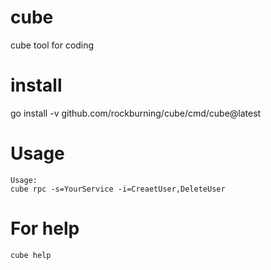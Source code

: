 # cube
cube tool for coding

# install

go install -v github.com/rockburning/cube/cmd/cube@latest

# Usage

```
Usage:
cube rpc -s=YourService -i=CreaetUser,DeleteUser
```

# For help

```
cube help
```

